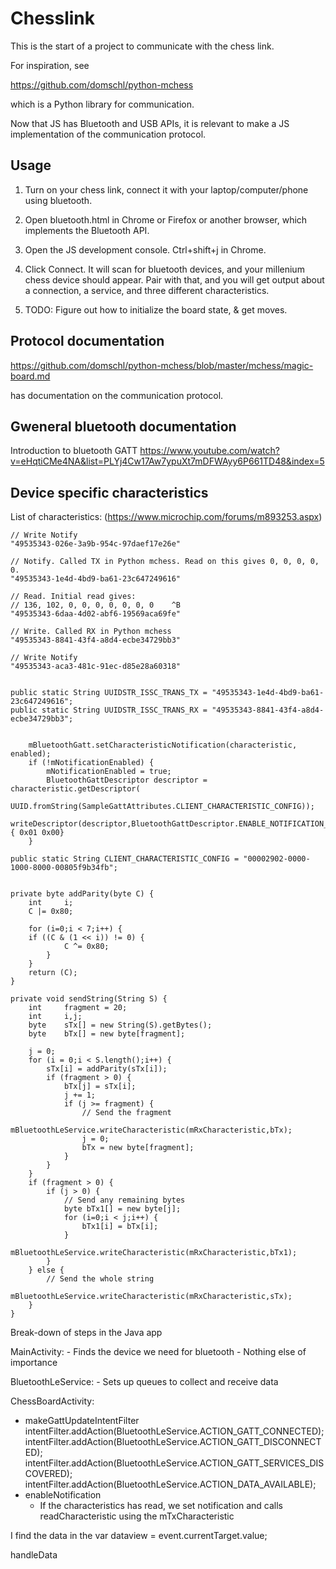 # Chesslink

This is the start of a project to communicate with the chess link.

For inspiration, see

https://github.com/domschl/python-mchess

which is a Python library for communication.

Now that JS has Bluetooth and USB APIs, it is relevant to make a JS
implementation of the communication protocol.

## Usage

1. Turn on your chess link, connect it with your laptop/computer/phone
using bluetooth.

2. Open bluetooth.html in Chrome or Firefox or another browser, which
implements the Bluetooth API.

3. Open the JS development console. Ctrl+shift+j in Chrome.

4. Click Connect. It will scan for bluetooth devices, and your millenium
   chess device should appear. Pair with that, and you will get output
   about a connection, a service, and three different characteristics.

5. TODO: Figure out how to initialize the board state, & get moves.

## Protocol documentation

https://github.com/domschl/python-mchess/blob/master/mchess/magic-board.md

has documentation on the communication protocol.

## Gweneral bluetooth documentation

Introduction to bluetooth GATT
https://www.youtube.com/watch?v=eHqtiCMe4NA&list=PLYj4Cw17Aw7ypuXt7mDFWAyy6P661TD48&index=5

## Device specific characteristics

List of characteristics: (https://www.microchip.com/forums/m893253.aspx)

	// Write Notify
	"49535343-026e-3a9b-954c-97daef17e26e"

	// Notify. Called TX in Python mchess. Read on this gives 0, 0, 0, 0, 0.
	"49535343-1e4d-4bd9-ba61-23c647249616"

	// Read. Initial read gives:
	// 136, 102, 0, 0, 0, 0, 0, 0, 0   	^B
	"49535343-6daa-4d02-abf6-19569aca69fe"

	// Write. Called RX in Python mchess
	"49535343-8841-43f4-a8d4-ecbe34729bb3"

	// Write Notify
	"49535343-aca3-481c-91ec-d85e28a60318"


    public static String UUIDSTR_ISSC_TRANS_TX = "49535343-1e4d-4bd9-ba61-23c647249616";
    public static String UUIDSTR_ISSC_TRANS_RX = "49535343-8841-43f4-a8d4-ecbe34729bb3";


        mBluetoothGatt.setCharacteristicNotification(characteristic, enabled);
        if (!mNotificationEnabled) {
            mNotificationEnabled = true;
            BluetoothGattDescriptor descriptor = characteristic.getDescriptor(
                    UUID.fromString(SampleGattAttributes.CLIENT_CHARACTERISTIC_CONFIG));
            writeDescriptor(descriptor,BluetoothGattDescriptor.ENABLE_NOTIFICATION_VALUE); { 0x01 0x00}
        }

    public static String CLIENT_CHARACTERISTIC_CONFIG = "00002902-0000-1000-8000-00805f9b34fb";


    private byte addParity(byte C) {
        int     i;
        C |= 0x80;

        for (i=0;i < 7;i++) {
        if ((C & (1 << i)) != 0) {
                C ^= 0x80;
            }
        }
        return (C);
    }

    private void sendString(String S) {
        int     fragment = 20;
        int     i,j;
        byte    sTx[] = new String(S).getBytes();
        byte    bTx[] = new byte[fragment];

        j = 0;
        for (i = 0;i < S.length();i++) {
            sTx[i] = addParity(sTx[i]);
            if (fragment > 0) {
                bTx[j] = sTx[i];
                j += 1;
                if (j >= fragment) {
                    // Send the fragment
                    mBluetoothLeService.writeCharacteristic(mRxCharacteristic,bTx);
                    j = 0;
                    bTx = new byte[fragment];
                }
            }
        }
        if (fragment > 0) {
            if (j > 0) {
                // Send any remaining bytes
                byte bTx1[] = new byte[j];
                for (i=0;i < j;i++) {
                    bTx1[i] = bTx[i];
                }
                mBluetoothLeService.writeCharacteristic(mRxCharacteristic,bTx1);
            }
        } else {
            // Send the whole string
            mBluetoothLeService.writeCharacteristic(mRxCharacteristic,sTx);
        }
    }



Break-down of steps in the Java app

MainActivity:
    - Finds the device we need for bluetooth
    - Nothing else of importance

BluetoothLeService:
    - Sets up queues to collect and receive data

ChessBoardActivity:
- makeGattUpdateIntentFilter
        intentFilter.addAction(BluetoothLeService.ACTION_GATT_CONNECTED);
        intentFilter.addAction(BluetoothLeService.ACTION_GATT_DISCONNECTED);
        intentFilter.addAction(BluetoothLeService.ACTION_GATT_SERVICES_DISCOVERED);
        intentFilter.addAction(BluetoothLeService.ACTION_DATA_AVAILABLE);
- enableNotification
    - If the characteristics has read, we set notification
      and calls readCharacteristic using the mTxCharacteristic

I find the data in the
		var dataview = event.currentTarget.value;

handleData

